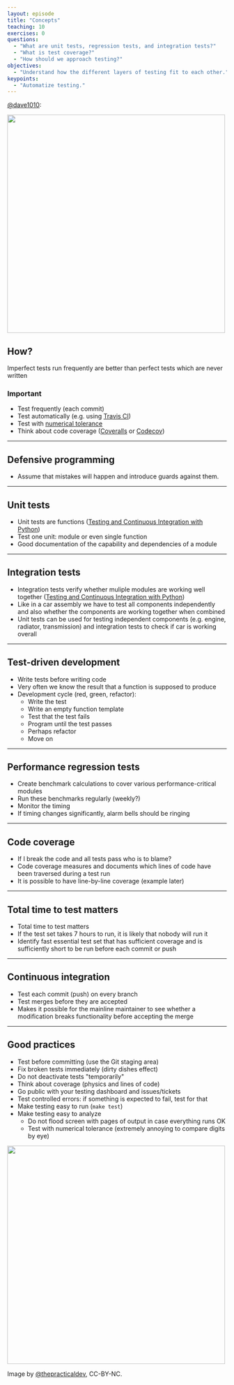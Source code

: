 ```yaml
---
layout: episode
title: "Concepts"
teaching: 10
exercises: 0
questions:
  - "What are unit tests, regression tests, and integration tests?"
  - "What is test coverage?"
  - "How should we approach testing?"
objectives:
  - "Understand how the different layers of testing fit to each other."
keypoints:
  - "Automatize testing."
---
```


[@dave1010](https://twitter.com/dave1010/status/613601365529657344):

<img src="{{ site.baseurl }}/img/unit-testing.jpg" style="width: 500px;"/>


## How?

Imperfect tests run frequently are better than perfect tests which are never written

### Important

- Test frequently (each commit)
- Test automatically (e.g. using [Travis CI](https://travis-ci.org))
- Test with [numerical tolerance](http://www.smbc-comics.com/comic/2013-06-05)
- Think about code coverage ([Coveralls](https://coveralls.io) or [Codecov](https://codecov.io))

---

## Defensive programming

- Assume that mistakes will happen and introduce guards against them.

---

## Unit tests

- Unit tests are functions ([Testing and Continuous Integration with Python](http://katyhuff.github.io/python-testing/))
- Test one unit: module or even single function
- Good documentation of the capability and dependencies of a module

---

## Integration tests

- Integration tests verify whether muliple modules are working well together ([Testing and Continuous Integration with Python](http://katyhuff.github.io/python-testing/))
- Like in a car assembly we have to test all components independently and also whether the components are working together when combined
- Unit tests can be used for testing independent components (e.g. engine, radiator, transmission) and integration tests to check if car is working overall

---

## Test-driven development

- Write tests before writing code
- Very often we know the result that a function is supposed to produce
- Development cycle (red, green, refactor):
    - Write the test
    - Write an empty function template
    - Test that the test fails
    - Program until the test passes
    - Perhaps refactor
    - Move on

---

## Performance regression tests

- Create benchmark calculations to cover various performance-critical modules
- Run these benchmarks regularly (weekly?)
- Monitor the timing
- If timing changes significantly, alarm bells should be ringing

---

## Code coverage

- If I break the code and all tests pass who is to blame?
- Code coverage measures and documents which lines of code have been traversed during a test run
- It is possible to have line-by-line coverage (example later)

---

## Total time to test matters

- Total time to test matters
- If the test set takes 7 hours to run, it is likely that nobody will run it
- Identify fast essential test set that has sufficient coverage and is sufficiently
  short to be run before each commit or push

---

## Continuous integration

- Test each commit (push) on every branch
- Test merges before they are accepted
- Makes it possible for the mainline maintainer to see whether a modification
  breaks functionality before accepting the merge

---

## Good practices

- Test before committing (use the Git staging area)
- Fix broken tests immediately (dirty dishes effect)
- Do not deactivate tests "temporarily"
- Think about coverage (physics and lines of code)
- Go public with your testing dashboard and issues/tickets
- Test controlled errors: if something is expected to fail, test for that
- Make testing easy to run (`make test`)
- Make testing easy to analyze
    - Do not flood screen with pages of output in case everything runs OK
    - Test with numerical tolerance (extremely annoying to compare digits by eye)

<img src="{{ site.baseurl }}/img/commenting-out-tests.jpg" style="width: 500px;"/>

Image by [@thepracticaldev](https://github.com/thepracticaldev/orly-full-res), CC-BY-NC.
